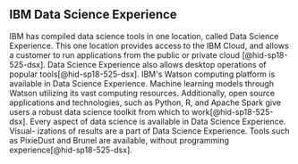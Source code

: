IBM Data Science Experience
---------------------------

IBM has compiled data science tools in one location, called Data Science
Experience. This one location provides access to the IBM Cloud, and
allows a customer to run applications from the public or private cloud
[@hid-sp18-525-dsx]. Data Science Experience also allows desktop
operations of popular tools[@hid-sp18-525-dsx]. IBM's Watson computing
platform is available in Data Science Experience. Machine learning
models through Watson utilizing its vast computing resources.
Additionally, open source applications and technologies, such as Python,
R, and Apache Spark give users a robust data science toolkit from which
to work[@hid-sp18-525-dsx]. Every aspect of data science is available in
Data Science Experience. Visual- izations of results are a part of Data
Science Experience. Tools such as PixieDust and Brunel are available,
without programming experience[@hid-sp18-525-dsx].
